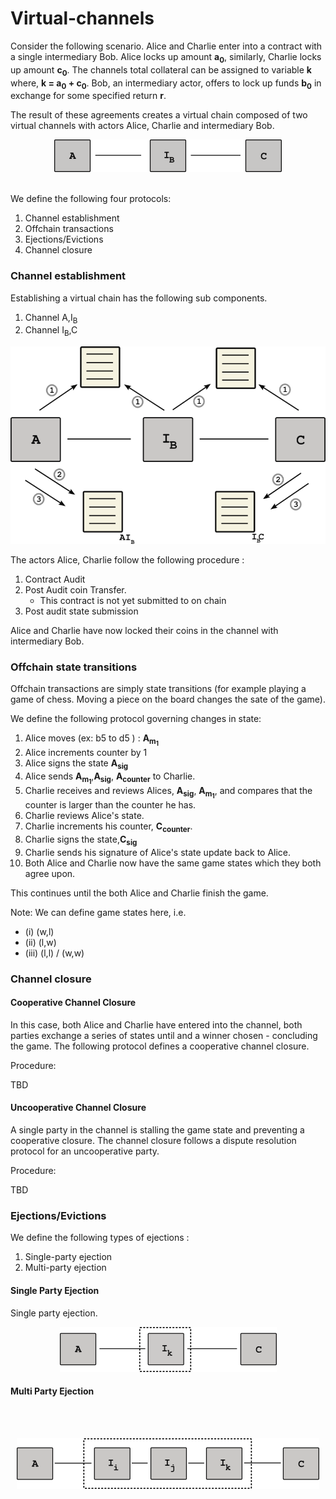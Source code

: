 # Virtual-channels


Consider the following scenario. Alice and Charlie enter into a contract with a single intermediary Bob. Alice locks up amount **a<sub>0</sub>**, similarly, Charlie locks up amount **c<sub>0</sub>**. The channels total collateral can be assigned to variable **k** where, **k = a<sub>0</sub> + c<sub>0</sub>**. Bob, an intermediary actor, offers to lock up funds **b<sub>0</sub>** in exchange for some specified return **r**.

The result of these agreements creates a virtual chain composed of two virtual channels with actors Alice, Charlie and intermediary Bob.

<center>
<img src="docs/images/overview.png">
<br></br>
</center>

We define the following four protocols:

  1. Channel establishment
  2. Offchain transactions
  3. Ejections/Evictions
  4. Channel closure

### Channel establishment

Establishing a virtual chain has the following sub components.
  1. Channel A,I<sub>B</sub>
  2. Channel I<sub>B</sub>,C  

<center>
<img src="docs/images/vchain_proc.png">
</center>


The actors Alice, Charlie follow the following procedure :
  1. Contract Audit
  2. Post Audit coin Transfer.  
     - This contract is not yet submitted to on chain
  3. Post audit state submission

Alice and Charlie have now locked their coins in the channel with intermediary Bob.


### Offchain state transitions
Offchain transactions are simply state transitions (for example playing a game of chess. Moving a piece on the board changes the sate of the game).  

We define the following protocol governing changes in state:

  1. Alice moves (ex: b5 to d5 ) : **A<sub>m<sub>1</sub></sub>**
  2. Alice increments counter by 1
  3. Alice signs the state **A<sub>sig</sub>**
  4. Alice sends **A<sub>m<sub>1</sub></sub>**,**A<sub>sig</sub>**, **A<sub>counter</sub>** to Charlie.
  5. Charlie receives and reviews Alices, **A<sub>sig</sub>**, **A<sub>m<sub>1</sub></sub>**, and compares that the counter is larger than the counter he has.
  6. Charlie reviews Alice's state.
  7. Charlie increments his counter, **C<sub>counter</counter>**.
  8. Charlie signs the state,**C<sub>sig</sub>**
  9. Charlie sends his signature of Alice's state update back to Alice.
  7. Both Alice and Charlie now have the same game states which they both agree upon.

This continues until the both Alice and Charlie finish the game.

Note: We can define game states here, i.e.

 - (i)  (w,l)
 - (ii) (l,w)
 - (iii) (l,l) / (w,w)

### Channel closure


#### Cooperative Channel Closure
In this case, both Alice and Charlie have entered into the channel, both parties exchange a series of states until and a winner chosen - concluding the game. The following protocol defines a cooperative channel closure.

Procedure:   

TBD

#### Uncooperative Channel Closure
A single party in the channel is stalling the game state and preventing a cooperative closure. The channel closure follows a dispute resolution protocol for an uncooperative party.

Procedure:

TBD


### Ejections/Evictions  

We define the following types of ejections :
  1. Single-party ejection
  2. Multi-party ejection  


#### Single Party Ejection  

Single party ejection.

<center>
<img src="docs/images/single_party_ejection_2.png">
</center>


#### Multi Party Ejection


<br></br>
<center>
<img src="docs/images/multi_party_ejection_2.png">
</center>
<br></br>

